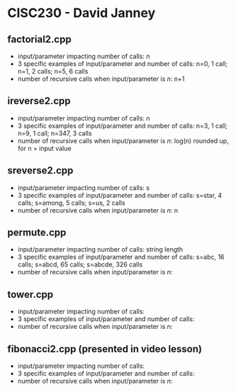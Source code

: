 # CISC230 - David Janney

## factorial2.cpp

- input/parameter impacting number of calls: n
- 3 specific examples of input/parameter and number of calls: n=0, 1 call; n=1, 2 calls; n=5, 6 calls
- number of recursive calls when input/parameter is *n*: n+1

## ireverse2.cpp

- input/parameter impacting number of calls: n
- 3 specific examples of input/parameter and number of calls: n=3, 1 call; n=9, 1 call; n=347, 3 calls
- number of recursive calls when input/parameter is *n*: log(n) rounded up, for n = input value

## sreverse2.cpp

- input/parameter impacting number of calls: s
- 3 specific examples of input/parameter and number of calls: s=star, 4 calls; s=among, 5 calls; s=us, 2 calls
- number of recursive calls when input/parameter is *n*: n

## permute.cpp

- input/parameter impacting number of calls: string length
- 3 specific examples of input/parameter and number of calls: s=abc, 16 calls; s=abcd, 65 calls; s=abcde, 326 calls
- number of recursive calls when input/parameter is *n*: 

## tower.cpp

- input/parameter impacting number of calls: 
- 3 specific examples of input/parameter and number of calls: 
- number of recursive calls when input/parameter is *n*: 

## fibonacci2.cpp (presented in video lesson)

- input/parameter impacting number of calls: 
- 3 specific examples of input/parameter and number of calls: 
- number of recursive calls when input/parameter is *n*: 
